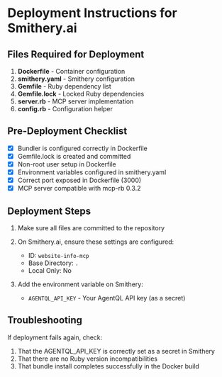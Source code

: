 # Deployment Instructions for Smithery.ai

## Files Required for Deployment

1. **Dockerfile** - Container configuration
2. **smithery.yaml** - Smithery configuration
3. **Gemfile** - Ruby dependency list
4. **Gemfile.lock** - Locked Ruby dependencies
5. **server.rb** - MCP server implementation
6. **config.rb** - Configuration helper

## Pre-Deployment Checklist

- [x] Bundler is configured correctly in Dockerfile
- [x] Gemfile.lock is created and committed
- [x] Non-root user setup in Dockerfile
- [x] Environment variables configured in smithery.yaml
- [x] Correct port exposed in Dockerfile (3000)
- [x] MCP server compatible with mcp-rb 0.3.2

## Deployment Steps

1. Make sure all files are committed to the repository
2. On Smithery.ai, ensure these settings are configured:
   - ID: `website-info-mcp`
   - Base Directory: `.`
   - Local Only: No

3. Add the environment variable on Smithery:
   - `AGENTQL_API_KEY` - Your AgentQL API key (as a secret)

## Troubleshooting

If deployment fails again, check:
1. That the AGENTQL_API_KEY is correctly set as a secret in Smithery
2. That there are no Ruby version incompatibilities
3. That bundle install completes successfully in the Docker build 